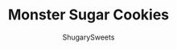 ---
layout: ../../layouts/MarkdownPostLayout.astro
title: Monster Sugar Cookies
author: ShugarySweets
pubDate: 2019-01-15
description: "Sugar cookies decorated like monsters for Halloween. Easy buttercream frosting!"
image_url: https://www.shugarysweets.com/wp-content/uploads/2012/10/notitlecookieboq.jpg
tags: ["Cookies","American"]
calories: 257
protein: 2
carbohydrates: 41
fats: 10
fiber: 0
ingredients: ["2 cups unsalted butter, softened","2 1/3 cup granulated sugar","4 large eggs","1 teaspoon vanilla bean paste (or extract)","1 cup milk","8 cups all purpose flour","1 1/2 teaspoon baking soda","1 1/2 teaspoon baking powder","1 lemon, zested","1/2 teaspoon kosher salt","1/4 teaspoon nutmeg","1 1/2 Tablespoon light corn syrup","1 cup unsalted butter, softened","9 cups powdered sugar","1/4 cup corn syrup","1/2 cup milk","1 1/2 teaspoon vanilla extract","mini oreo cookies","black, green, purple food coloring","sprinkles","candy corn","candy eyes"]
serves: 60
time: "52 minutes"
prepTime: "40 minutes"
instructions: ["For the cookies, beat butter and sugar for 3 minutes. Add eggs, vanilla paste and milk, beat until blended. Add in remaining ingredients. Dough may be sticky. Place on a well floured surface and roll to about 1/4 inch thick (the key to getting them like a lofthouse cookies is to roll them thicker). Cut into circle and square shapes using a 3inch cookie cutter.","If you want some of your cookies on sticks, slide lollipop stick under each cut out cookie and press gently.","Place cookies on parchment paper lined baking sheet. Bake in a 325 degree oven for 10-12 minutes. Cookies will be soft. Cool completely.","For the frosting, beat butter for 3 minutes until fluffy. Add in corn syrup, milk, vanilla and powdered sugar. Beat an additional 5 minutes until thick and fluffy!","Divide frosting into bowls to color. Add food coloring (I use Americolor gel) to tint to desired colors. Frost and enjoy."]
nutrition: ["257 calories","41 grams carbohydrates","37 milligrams cholesterol","10 grams fat","0 grams fiber","2 grams protein","6 grams saturated fat","75 milligrams sodium","27 grams sugar","0 grams trans fat","3 grams unsaturated fat"]
---
